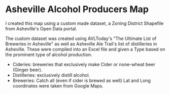 # Asheville Alcohol Producers Map

I created this map using a custom made dataset, a Zoning District Shapefile from Asheville's Open Data portal. 

The custom dataset was created using AVLToday's "The Ultimate List of Breweries in Asheville" as well as Asheville Ale Trail's list of distilleries in Asheville. These were compiled into an Excel file and given a Type based on the prominent type of alcohol production. 
- Cideries: breweries that exclusively make Cider or none-wheat beer (Ginger beer).
- Distilleries: exclusively distill alcohol.
- Breweries: Catch all (even if cider is brewed as well)
Lat and Long coordinates were taken from Google Maps. 
